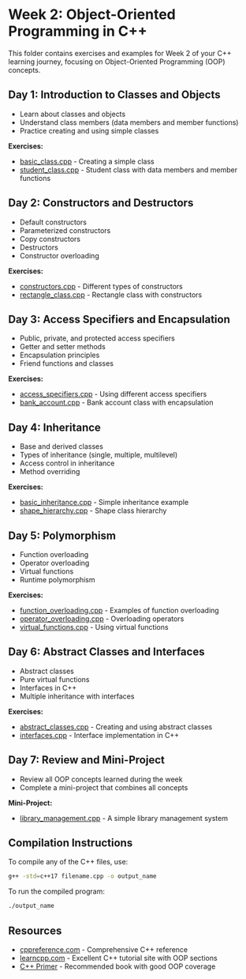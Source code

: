 # Week 2: Object-Oriented Programming in C++

This folder contains exercises and examples for Week 2 of your C++ learning journey, focusing on Object-Oriented Programming (OOP) concepts.

## Day 1: Introduction to Classes and Objects

- Learn about classes and objects
- Understand class members (data members and member functions)
- Practice creating and using simple classes

**Exercises:**
- [basic_class.cpp](basic_class.cpp) - Creating a simple class
- [student_class.cpp](student_class.cpp) - Student class with data members and member functions

## Day 2: Constructors and Destructors

- Default constructors
- Parameterized constructors
- Copy constructors
- Destructors
- Constructor overloading

**Exercises:**
- [constructors.cpp](constructors.cpp) - Different types of constructors
- [rectangle_class.cpp](rectangle_class.cpp) - Rectangle class with constructors

## Day 3: Access Specifiers and Encapsulation

- Public, private, and protected access specifiers
- Getter and setter methods
- Encapsulation principles
- Friend functions and classes

**Exercises:**
- [access_specifiers.cpp](access_specifiers.cpp) - Using different access specifiers
- [bank_account.cpp](bank_account.cpp) - Bank account class with encapsulation

## Day 4: Inheritance

- Base and derived classes
- Types of inheritance (single, multiple, multilevel)
- Access control in inheritance
- Method overriding

**Exercises:**
- [basic_inheritance.cpp](basic_inheritance.cpp) - Simple inheritance example
- [shape_hierarchy.cpp](shape_hierarchy.cpp) - Shape class hierarchy

## Day 5: Polymorphism

- Function overloading
- Operator overloading
- Virtual functions
- Runtime polymorphism

**Exercises:**
- [function_overloading.cpp](function_overloading.cpp) - Examples of function overloading
- [operator_overloading.cpp](operator_overloading.cpp) - Overloading operators
- [virtual_functions.cpp](virtual_functions.cpp) - Using virtual functions

## Day 6: Abstract Classes and Interfaces

- Abstract classes
- Pure virtual functions
- Interfaces in C++
- Multiple inheritance with interfaces

**Exercises:**
- [abstract_classes.cpp](abstract_classes.cpp) - Creating and using abstract classes
- [interfaces.cpp](interfaces.cpp) - Interface implementation in C++

## Day 7: Review and Mini-Project

- Review all OOP concepts learned during the week
- Complete a mini-project that combines all concepts

**Mini-Project:**
- [library_management.cpp](library_management.cpp) - A simple library management system

## Compilation Instructions

To compile any of the C++ files, use:

```bash
g++ -std=c++17 filename.cpp -o output_name
```

To run the compiled program:

```bash
./output_name
```

## Resources

- [cppreference.com](https://en.cppreference.com/w/) - Comprehensive C++ reference
- [learncpp.com](https://www.learncpp.com/) - Excellent C++ tutorial site with OOP sections
- [C++ Primer](http://www.informit.com/store/c-plus-plus-primer-9780321714114) - Recommended book with good OOP coverage
